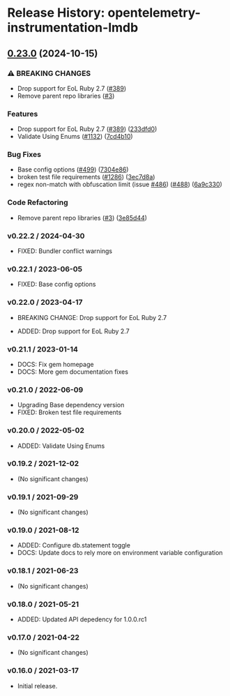 # Release History: opentelemetry-instrumentation-lmdb

## [0.23.0](https://github.com/80486858/repo-1/compare/opentelemetry-instrumentation-lmdb-v0.22.2...opentelemetry-instrumentation-lmdb/v0.23.0) (2024-10-15)


### ⚠ BREAKING CHANGES

* Drop support for EoL Ruby 2.7 ([#389](https://github.com/80486858/repo-1/issues/389))
* Remove parent repo libraries ([#3](https://github.com/80486858/repo-1/issues/3))

### Features

* Drop support for EoL Ruby 2.7 ([#389](https://github.com/80486858/repo-1/issues/389)) ([233dfd0](https://github.com/80486858/repo-1/commit/233dfd0dae81346e9687090f9d8dfb85215e0ba7))
* Validate Using Enums ([#1132](https://github.com/80486858/repo-1/issues/1132)) ([7cd4b10](https://github.com/80486858/repo-1/commit/7cd4b10ba516cecbb15a40dbe3bd5ed3860b1f88))


### Bug Fixes

* Base config options ([#499](https://github.com/80486858/repo-1/issues/499)) ([7304e86](https://github.com/80486858/repo-1/commit/7304e86e9a3beba5c20f790b256bbb54469411ca))
* broken test file requirements ([#1286](https://github.com/80486858/repo-1/issues/1286)) ([3ec7d8a](https://github.com/80486858/repo-1/commit/3ec7d8a456dbd3c9bbad7b397a3da8b8a311d8e3))
* regex non-match with obfuscation limit (issue [#486](https://github.com/80486858/repo-1/issues/486)) ([#488](https://github.com/80486858/repo-1/issues/488)) ([6a9c330](https://github.com/80486858/repo-1/commit/6a9c33088c6c9f39b2bc30247a3ed825553c07d4))


### Code Refactoring

* Remove parent repo libraries ([#3](https://github.com/80486858/repo-1/issues/3)) ([3e85d44](https://github.com/80486858/repo-1/commit/3e85d4436d338f326816c639cd2087751c63feb1))

### v0.22.2 / 2024-04-30

* FIXED: Bundler conflict warnings

### v0.22.1 / 2023-06-05

* FIXED: Base config options 

### v0.22.0 / 2023-04-17

* BREAKING CHANGE: Drop support for EoL Ruby 2.7 

* ADDED: Drop support for EoL Ruby 2.7 

### v0.21.1 / 2023-01-14

* DOCS: Fix gem homepage 
* DOCS: More gem documentation fixes 

### v0.21.0 / 2022-06-09

* Upgrading Base dependency version
* FIXED: Broken test file requirements 

### v0.20.0 / 2022-05-02

* ADDED: Validate Using Enums 

### v0.19.2 / 2021-12-02

* (No significant changes)

### v0.19.1 / 2021-09-29

* (No significant changes)

### v0.19.0 / 2021-08-12

* ADDED: Configure db.statement toggle 
* DOCS: Update docs to rely more on environment variable configuration 

### v0.18.1 / 2021-06-23

* (No significant changes)

### v0.18.0 / 2021-05-21

* ADDED: Updated API depedency for 1.0.0.rc1

### v0.17.0 / 2021-04-22

* (No significant changes)

### v0.16.0 / 2021-03-17

* Initial release.
